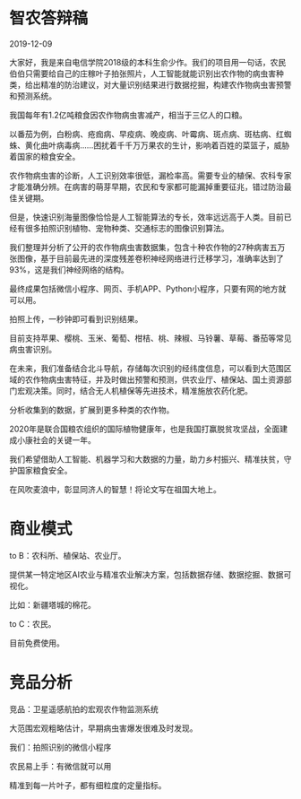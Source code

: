 # 智农答辩稿

2019-12-09

大家好，我是来自电信学院2018级的本科生俞少作。我们的项目用一句话，农民伯伯只需要给自己的庄稼叶子拍张照片，人工智能就能识别出农作物的病虫害种类，给出精准的防治建议，对大量识别结果进行数据挖掘，构建农作物病虫害预警和预测系统。



我国每年有1.2亿吨粮食因农作物病虫害减产，相当于三亿人的口粮。



以番茄为例，白粉病、疮痂病、早疫病、晚疫病、叶霉病、斑点病、斑枯病、红蜘蛛、黄化曲叶病毒病……困扰着千千万万果农的生计，影响着百姓的菜篮子，威胁着国家的粮食安全。



农作物病虫害的诊断，人工识别效率很低，漏检率高。需要专业的植保、农科专家才能准确分辨。在病害的萌芽早期，农民和专家都可能漏掉重要征兆，错过防治最佳关键期。



但是，快速识别海量图像恰恰是人工智能算法的专长，效率远远高于人类。目前已经有很多拍照识别植物、宠物种类、交通标志的图像识别算法。



我们整理并分析了公开的农作物病虫害数据集，包含十种农作物的27种病害五万张图像，基于目前最先进的深度残差卷积神经网络进行迁移学习，准确率达到了93%，这是我们神经网络的结构。



最终成果包括微信小程序、网页、手机APP、Python小程序，只要有网的地方就可以用。



 拍照上传，一秒钟即可看到识别结果。

目前支持苹果、樱桃、玉米、葡萄、柑桔、桃、辣椒、马铃薯、草莓、番茄等常见病虫害识别。



在未来，我们准备结合北斗导航，存储每次识别的经纬度信息，可以看到大范围区域的农作物病虫害特征，并及时做出预警和预测，供农业厅、植保站、国土资源部门宏观决策。同时，结合无人机植保等先进技术，精准施放农药化肥。

分析收集到的数据，扩展到更多种类的农作物。



2020年是联合国粮农组织的国际植物健康年，也是我国打赢脱贫攻坚战，全面建成小康社会的关键一年。

我们希望借助人工智能、机器学习和大数据的力量，助力乡村振兴、精准扶贫，守护国家粮食安全。

在风吹麦浪中，彰显同济人的智慧！将论文写在祖国大地上。

# 商业模式

to B：农科所、植保站、农业厅。

提供某一特定地区AI农业与精准农业解决方案，包括数据存储、数据挖掘、数据可视化。

比如：新疆塔城的棉花。



to C：农民。

目前免费使用。



# 竞品分析

竞品：卫星遥感航拍的宏观农作物监测系统

大范围宏观粗略估计，早期病虫害爆发很难及时发现。



我们：拍照识别的微信小程序

农民易上手：有微信就可以用

精准到每一片叶子，都有细粒度的定量指标。